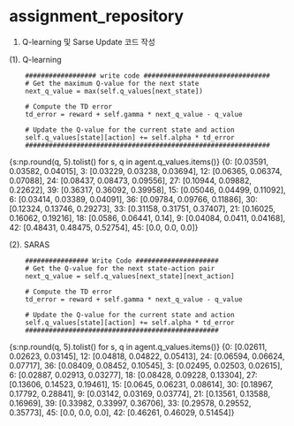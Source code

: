 # assignment_repository

1. Q-learning 및 Sarse Update 코드 작성

(1). Q-learning 


        ################## write code ################################
        # Get the maximum Q-value for the next state
        next_q_value = max(self.q_values[next_state])  
        
        # Compute the TD error
        td_error = reward + self.gamma * next_q_value - q_value
        
        # Update the Q-value for the current state and action
        self.q_values[state][action] += self.alpha * td_error
        ##############################################################
        
{s:np.round(q, 5).tolist() for s, q in agent.q_values.items()}
{0: [0.03591, 0.03582, 0.04015],
 3: [0.03229, 0.03238, 0.03694],
 12: [0.06365, 0.06374, 0.07088],
 24: [0.08437, 0.08473, 0.09556],
 27: [0.10944, 0.09882, 0.22622],
 39: [0.36317, 0.36092, 0.39958],
 15: [0.05046, 0.04499, 0.11092],
 6: [0.03414, 0.03389, 0.04091],
 36: [0.09784, 0.09766, 0.11886],
 30: [0.12324, 0.13746, 0.29273],
 33: [0.31158, 0.31751, 0.37407],
 21: [0.16025, 0.16062, 0.19216],
 18: [0.0586, 0.06441, 0.14],
 9: [0.04084, 0.0411, 0.04168],
 42: [0.48431, 0.48475, 0.52754],
 45: [0.0, 0.0, 0.0]}

 
(2). SARAS

        ################ Write Code #####################
        # Get the Q-value for the next state-action pair
        next_q_value = self.q_values[next_state][next_action]  
        
        # Compute the TD error
        td_error = reward + self.gamma * next_q_value - q_value
        
        # Update the Q-value for the current state and action
        self.q_values[state][action] += self.alpha * td_error
        #################################################
        
{s:np.round(q, 5).tolist() for s, q in agent.q_values.items()}
{0: [0.02611, 0.02623, 0.03145],
 12: [0.04818, 0.04822, 0.05413],
 24: [0.06594, 0.06624, 0.07717],
 36: [0.08409, 0.08452, 0.10545],
 3: [0.02495, 0.02503, 0.02615],
 6: [0.02887, 0.02913, 0.03277],
 18: [0.08428, 0.09228, 0.13304],
 27: [0.13606, 0.14523, 0.19461],
 15: [0.0645, 0.06231, 0.08614],
 30: [0.18967, 0.17792, 0.28841],
 9: [0.03142, 0.03169, 0.03774],
 21: [0.13561, 0.13588, 0.16969],
 39: [0.33982, 0.33997, 0.36706],
 33: [0.29578, 0.29552, 0.35773],
 45: [0.0, 0.0, 0.0],
 42: [0.46261, 0.46029, 0.51454]}
